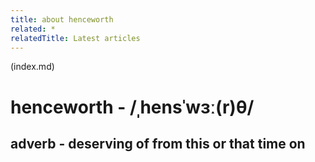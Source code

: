 ```yaml
---
title: about henceworth
related: *
relatedTitle: Latest articles
---
```


(index.md)

# henceworth - /ˌhensˈwɜː(r)θ/

## adverb - deserving of from this or that time on

